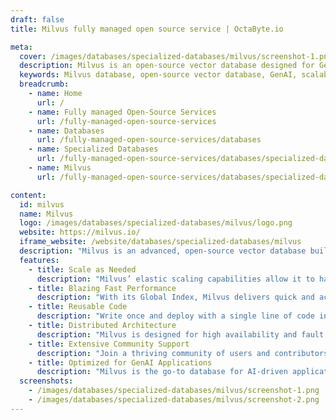 ```yaml
---
draft: false
title: Milvus fully managed open source service | OctaByte.io

meta:
  cover: /images/databases/specialized-databases/milvus/screenshot-1.png
  description: Milvus is an open-source vector database designed for GenAI applications. It offers high-speed searches, elastic scalability, and a thriving community for support.
  keywords: Milvus database, open-source vector database, GenAI, scalable database, high-speed searches, vector search, global index, AI applications, reusable code, distributed database
  breadcrumb:
    - name: Home
      url: /
    - name: Fully managed Open-Source Services
      url: /fully-managed-open-source-services
    - name: Databases
      url: /fully-managed-open-source-services/databases
    - name: Specialized Databases
      url: /fully-managed-open-source-services/databases/specialized-databases
    - name: Milvus
      url: /fully-managed-open-source-services/databases/specialized-databases/milvus

content:
  id: milvus
  name: Milvus
  logo: /images/databases/specialized-databases/milvus/logo.png
  website: https://milvus.io/
  iframe_website: /website/databases/specialized-databases/milvus
  description: "Milvus is an advanced, open-source vector database built specifically to support GenAI applications. With its powerful distributed architecture, Milvus enables elastic scaling to tens of billions of vectors with minimal performance loss. It ensures fast and accurate data retrieval with a global indexing system, regardless of the scale. The platform’s reusable code makes deployment simple, allowing developers to write once and deploy easily in production. The Milvus community is one of its greatest assets, offering extensive resources and support from passionate contributors. Whether you're building large-scale AI models or managing vast datasets, Milvus provides the performance and flexibility you need."
  features:
    - title: Scale as Needed
      description: "Milvus’ elastic scaling capabilities allow it to handle tens of billions of vectors, providing seamless performance even as your data grows."
    - title: Blazing Fast Performance
      description: "With its Global Index, Milvus delivers quick and accurate data retrieval, ensuring high performance at any scale."
    - title: Reusable Code
      description: "Write once and deploy with a single line of code into your production environment, simplifying development and maintenance."
    - title: Distributed Architecture
      description: "Milvus is designed for high availability and fault tolerance, leveraging a distributed system that can scale as your needs evolve."
    - title: Extensive Community Support
      description: "Join a thriving community of users and contributors, with a wealth of resources to help you succeed."
    - title: Optimized for GenAI Applications
      description: "Milvus is the go-to database for AI-driven applications, offering the tools and features needed to manage large-scale vector data efficiently."
  screenshots:
    - /images/databases/specialized-databases/milvus/screenshot-1.png
    - /images/databases/specialized-databases/milvus/screenshot-2.png
---
```

